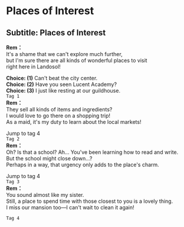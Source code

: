 # Places of Interest

  
## Subtitle: Places of Interest
  
**Rem：**  
It's a shame that we can't explore much further,  
but I'm sure there are all kinds of wonderful places to visit  
right here in Landosol!  
  
**Choice: (1)**  Can't beat the city center.  
**Choice: (2)**  Have you seen Lucent Academy?  
**Choice: (3)**  I just like resting at our guildhouse.  
`Tag 1`  
**Rem：**  
They sell all kinds of items and ingredients?  
I would love to go there on a shopping trip!  
As a maid, it's my duty to learn about the local markets!  
  
Jump to tag 4  
`Tag 2`  
**Rem：**  
Oh? Is that a school? Ah... You've been learning how to read and write.  
But the school might close down...?  
Perhaps in a way, that urgency only adds to the place's charm.  
  
Jump to tag 4  
`Tag 3`  
**Rem：**  
You sound almost like my sister.  
Still, a place to spend time with those closest to you is a lovely thing.  
I miss our mansion too—I can't wait to clean it again!  
  
`Tag 4`  
